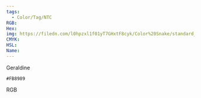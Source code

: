 ```yaml
---
tags:
  - Color/Tag/NTC
RGB:
Hex:
img: https://filedn.com/l0hpzxl1f01yT7GHxtF8cyk/Color%20Snake/standard_csv_to_svg/%23/FB8989.svg
CMYK:
HSL:
Name:
---
```

Geraldine
```palette
#FB8989
```
RGB
